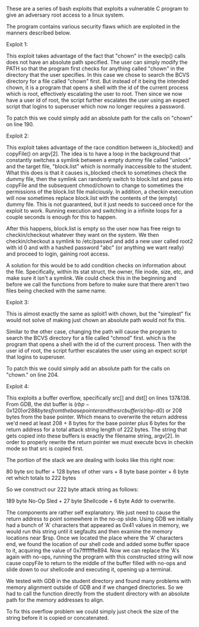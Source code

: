 These are a series of bash exploits that exploits a vulnerable C program 
to give an adversary root access to a linux system. 

The program contains various security flaws which are exploited in the
manners described below.

Exploit 1:

This exploit takes advantage of the fact that "chown" in the execlp() calls
does not have an absolute path specified. The user can simply modify the PATH
so that the program first checks for anything called "chown" in
the directory that the user specifies. In this case we chose to search the
BCVS directory for a file called "chown" first. But instead of it being
the intended chown, it is a program that opens a shell with the id of the
current process which is root, effectively escalating the user to root. Then
since we now have a user id of root, the script further escalates the user using
an expect script that logins to superuser which now no longer requires a
password.

To patch this we could simply add an absolute path for the calls on "chown" on
line 190.


Exploit 2:

This exploit takes advantage of the race condition between is_blocked() and
copyFile() on argv[2]. The idea is to have a loop in the background that
constantly switches a symlink between a empty dummy file called "unlock"
and the target file, "block.list" which is normally inaccessible to the student.
What this does is that it causes is_blocked check to sometimes check the dummy
file, then the symlink can randomly switch to block.list and pass into copyFile
and the subsequent chmod/chown to change to sometimes the permissions of the
block.list file maliciously. In addition, a checkin execution will now sometimes
replace block.list with the contents of the (empty) dummy file. This is not
guaranteed, but it just needs to succeed once for the exploit to work. Running
execution and switching in a infinite loops for a couple seconds is enough for
this to happen.

After this happens, block.list is empty so the user now has free reign to
checkin/checkout whatever they want on the system. We then checkin/checkout
a symlink to /etc/passwd and add a new user called root2 with id 0 and with a
hashed password "abc" (or anything we want really) and proceed to login,
gaining root access.

A solution for this would be to add condition checks on information about the
file. Specifically, within its stat struct, the owner, file inode, size,
etc, and make sure it isn't a symlink. We could check this in the beginning
and before we call the functions from before to make sure that there aren't
two files being checked with the same name. 


Exploit 3:

This is almost exactly the same as sploit1 with chown, but the "simplest" fix
would not solve of making just chown an absolute path would not fix this.

Similar to the other case, changing the path will cause the program to search the
BCVS directory for a file called "chmod" first. which is the program that
opens a shell with the id of the current process. Then  with the user id of
root, the script further escalates the user using an expect script that logins
to superuser.

To patch this we could simply add an absolute path for the calls on "chown."
on line 204.


Exploit 4:

This exploits a buffer overflow, specifically src[] and dst[] on lines 137&138.
From GDB, the dst buffer is ($rbp-0x120) or 288 bytes from the base pointer
and the src buffer is ($rbp-d0) or 208 bytes from the base pointer. Which means
to overwrite the return address we'd need at least 208 + 8 bytes for the base
pointer plus 6 bytes for the return address for a total attack string length of
222 bytes. The string that gets copied into these buffers is exactly the
filename string, argv[2]. In order to properly rewrite the return pointer
we must execute bcvs in checkin mode so that src is copied first.

The portion of the stack we are dealing with looks like this right now:

80 byte src buffer + 128 bytes of other vars + 8 byte base pointer + 6 byte ret
which totals to 222 bytes

So we construct our 222 byte attack string as follows:

189 byte No-Op Sled + 27 byte Shellcode + 6 byte Addr to overwrite.

The components are rather self explanatory. We just need to cause the return address
to point somewhere in the no-op slide. Using GDB we initially had a bunch of
'A' characters that appeared as 0x41 values in memory, we would run this
string until it segfaults and then examine the memory locations near $rsp.
Once we located the place where the 'A' characters end, we found the location of
our shell code and added some buffer space to it, acquiring the value of
0x7fffffffe894. Now we can replace the 'A's again with no-ops, running the
program with this constructed string will now cause copyFile to return to the
middle of the buffer filled with no-ops and slide down to our shellcode and
executing it, opening up a terminal.

We tested with GDB in the student directory and found many problems with memory
alignment outside of GDB and if we changed directories. So we had to call the
function directly from the student directory with an absolute path for the
memory addresses to align. 

To fix this overflow problem we could simply just check the size of the string
before it is copied or concatenated.
